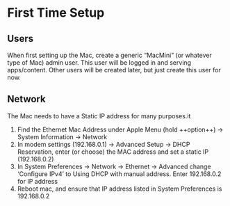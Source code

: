 # First Time Setup
## Users
When first setting up the Mac, create a generic “MacMini” (or whatever type of Mac) admin user. This user will be logged in and serving apps/content. Other users will be created later, but just create this user for now. 

## Network
The Mac needs to have a Static IP address for many purposes.it 

1. Find the Ethernet Mac Address under Apple Menu (hold ++option++) -> System Information -> Network
2. In modem settings (192.168.0.1) -> Advanced Setup -> DHCP Reservation, enter (or choose) the MAC address and set a static IP (192.168.0.2)
3. In System Preferences -> Network -> Ethernet -> Advanced change ‘Configure IPv4’ to Using DHCP with manual address. Enter 192.168.0.2 for IP address
4. Reboot mac, and ensure that IP address listed in System Preferences is 192.168.0.2